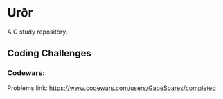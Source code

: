 # Urðr
A C study repository.

## Coding Challenges

### Codewars:

Problems link: https://www.codewars.com/users/GabeSoares/completed
